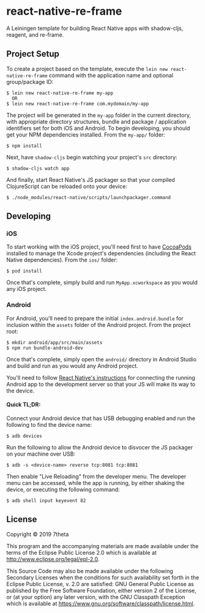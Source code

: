 # react-native-re-frame

A Leiningen template for building React Native apps with shadow-cljs, reagent, and re-frame.

## Project Setup

To create a project based on the template, execute the `lein new react-native-re-frame` command with the application name and optional group/package ID:

```
$ lein new react-native-re-frame my-app
  OR
$ lein new react-native-re-frame com.mydomain/my-app
```

The project will be generated in the `my-app` folder in the current directory, with appropriate directory structures, bundle and package / application identifiers set for both iOS and Android. To begin developing, you should get your NPM dependencies installed. From the `my-app/` folder:

```
$ npm install
```

Next, have `shadow-cljs` begin watching your project's `src` directory:

```
$ shadow-cljs watch app
```

And finally, start React Native's JS packager so that your compiled ClojureScript can be reloaded onto your device:

```
$ ./node_modules/react-native/scripts/launchpackager.command
```

## Developing

### iOS

To start working with the iOS project, you'll need first to have [CocoaPods](https://cocoapods.org/) installed to manage the Xcode project's dependencies (including the React Native dependencies). From the `ios/` folder:

```
$ pod install
```

Once that's complete, simply build and run `MyApp.xcworkspace` as you would any iOS project.

### Android

For Android, you'll need to prepare the initial `index.android.bundle` for inclusion within the `assets` folder of the Android project. From the project root:

```
$ mkdir android/app/src/main/assets
$ npm run bundle-android-dev
```

Once that's complete, simply open the `android/` directory in Android Studio and build and run as you would any Android project.

You'll need to follow [React Native's instructions](https://facebook.github.io/react-native/docs/running-on-device.html) for connecting the running Android app to the development server so that your JS will make its way to the device.

#### Quick TL;DR:

Connect your Android device that has USB debugging enabled and run the following to find the device name: 
```
$ adb devices
```

Run the following to allow the Android device to disvocer the JS packager on your machine over USB:

```
$ adb -s <device-name> reverse tcp:8081 tcp:8081
```

Then enable "Live Reloading" from the developer menu. The developer menu can be accessed, while the app is running, by either shaking the device, or executing the following command:

```
$ adb shell input keyevent 82
```

## License

Copyright © 2019 7theta

This program and the accompanying materials are made available under the
terms of the Eclipse Public License 2.0 which is available at
http://www.eclipse.org/legal/epl-2.0.

This Source Code may also be made available under the following Secondary
Licenses when the conditions for such availability set forth in the Eclipse
Public License, v. 2.0 are satisfied: GNU General Public License as published by
the Free Software Foundation, either version 2 of the License, or (at your
option) any later version, with the GNU Classpath Exception which is available
at https://www.gnu.org/software/classpath/license.html.
